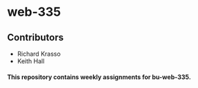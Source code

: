 # web-335
## Contributors
* Richard Krasso
* Keith Hall
#### This repository contains weekly assignments for bu-web-335.
